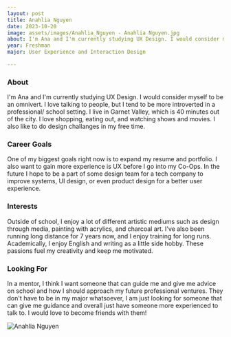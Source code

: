 ```yaml
---
layout: post
title: Anahlia Nguyen  
date: 2023-10-20
image: assets/images/Anahlia_Nguyen - Anahlia Nguyen.jpg
about: I'm Ana and I'm currently studying UX Design. I would consider myself to be an omnivert. I love talking to people, but I tend to be more introverted in a professional/ school setting. I live in Garnet Valley, which is 40 minutes out of the city. I love shopping, eating out, and watching shows and movies. I also like to do design challanges in my free time. 
year: Freshman
major: User Experience and Interaction Design

---
```


### About

I'm Ana and I'm currently studying UX Design. I would consider myself to be an omnivert. I love talking to people, but I tend to be more introverted in a professional/ school setting. I live in Garnet Valley, which is 40 minutes out of the city. I love shopping, eating out, and watching shows and movies. I also like to do design challanges in my free time. 

### Career Goals

One of my biggest goals right now is to expand my resume and portfolio. I also want to gain more experience is UX before I go into my Co-Ops. In the future I hope to be a part of some design team for a tech company to improve systems, UI design, or even product design for a better user experience. 

### Interests

Outside of school, I enjoy a lot of different artistic mediums such as design through media, painting with acrylics, and charcoal art. I've also been running long distance for 7 years now, and I enjoy training for long runs. Academically, I enjoy English and writing as a little side hobby. These passions fuel my creativity and keep me motivated.

### Looking For

In a mentor, I think I want someone that can guide me and give me advice on school and how I should approach my future professional ventures. They don't have to be in my major whatsoever, I am just looking for someone that can give me guidance and overall just have someone more experienced to talk to. I would love to become friends with them! 

<div class="text-center my-5">
    <img src="https://sase-drexel.github.io/mentorship-2023/assets/images/Anahlia_Nguyen - Anahlia Nguyen.jpg" alt="Anahlia Nguyen " class="rounded post-img" />
</div>
